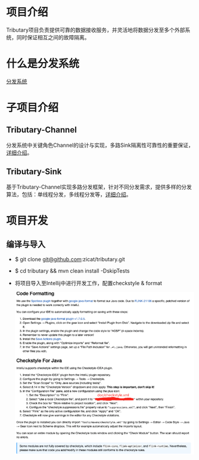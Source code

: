 # 项目介绍

Tributary项目负责提供可靠的数据接收服务，并灵活地将数据分发至多个外部系统，同时保证相互之间的故障隔离。


# 什么是分发系统

[分发系统](doc/what_is_dispatcher.md)

# 子项目介绍

## Tributary-Channel

分发系统中关键角色Channel的设计与实现，多路Sink隔离性可靠性的重要保证，[详细介绍](tributary-channel)。

## Tributary-Sink

基于Tributary-Channel实现多路分发框架，针对不同分发需求，提供多样的分发算法，包括：单线程分发，多线程分发等，[详细介绍](tributary-sink)。

# 项目开发

## 编译与导入
- $ git clone git@github.com:zicat/tributary.git
- $ cd tributary && mvn clean install -DskipTests
- 将项目导入至Intellij中进行开发工作，配置checkstyle & format

    ![image](doc/picture/checkstyle.png)


